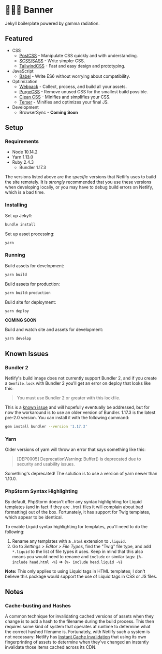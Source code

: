 # 👨🏻‍🔬 Banner
Jekyll boilerplate powered by gamma radiation.

## Featured

- CSS
  - [PostCSS](https://postcss.org/) - Manipulate CSS quickly and with understanding.
  - [SCSS/SASS](https://sass-lang.com/) - Write simpler CSS.
  - [TailwindCSS](https://tailwindcss.com) - Fast and easy design and prototyping.
- JavaScript
  - [Babel](https://babeljs.io/) - Write ES6 without worrying about compatibility.
- Optimization 
  - [Webpack](https://webpack.js.org/) - Collect, process, and build all your assets.
  - [PurgeCSS](https://www.purgecss.com/) - Remove unused CSS for the smallest build possible.
  - [Clean CSS](https://github.com/jakubpawlowicz/clean-css) - Minifies and simplifies your CSS.
  - [Terser](https://github.com/terser-js/terser) - Minifies and optimizes your final JS.
- Development
  - BrowserSync - **Coming Soon**

## Setup

### Requirements
- Node 10.14.2
- Yarn 1.13.0
- Ruby 2.4.3
  - Bundler 1.17.3

The versions listed above are the *specific* versions that Netlify uses to build the 
site remotely. It is *strongly* recommended that you use these versions when developing 
locally, or you may have to debug build errors on Netlify, which is a bad time.

### Installing

Set up Jekyll:
```bash
bundle install
```

Set up asset processing:
```bash
yarn
```

### Running

Build assets for development:
```bash
yarn build
```

Build assets for production:
```bash
yarn build:production
```

Build site for deployment:
```bash
yarn deploy
```

**COMING SOON**

Build and watch site and assets for development:
```bash
yarn develop
```

## Known Issues

### Bundler 2

Netlify's build image does not currently support Bundler 2, and if you create a
`Gemfile.lock` with Bundler 2 you'll get an error on deploy that looks like
this: 

> You must use Bundler 2 or greater with this lockfile.

This is a [known issue](https://github.com/netlify/build-image/issues/250) and will
hopefully eventually be addressed, but for now the workaround is to use an older version
of Bundler. 1.17.3 is the latest pre-2.0 version. You can install it with the following
command:

```bash
gem install bundler --version '1.17.3'
```

### Yarn

Older versions of yarn will throw an error that says something like this:

> [DEP0005] DeprecationWarning: Buffer() is deprecated due to security and usability issues.

Something's deprecated! The solution is to use a version of yarn newer than 1.10.0.

### PhpStorm Syntax Highlighting

By default, PhpStorm doesn't offer any syntax highlighting for Liquid templates (and in fact
if they are `.html` files it will complain about bad formatting) out of the box. Fortunately,
it has support for Twig templates, which appear to be identical.

To enable Liquid syntax highlighting for templates, you'll need to do the following:

1. Rename any templates with a `.html` extension to `.liquid`.
2. Go to *Settings > Editor > File Types*, find the "Twig" file type, and add `*.liquid`
to the list of file types it uses. Keep in mind that this also means you would need to
rename and `include` or similar tags: 
`{%- include head.html -%}` => `{%- include head.liquid -%}` 

**Note:** This only applies to using Liquid tags in HTML templates; I don't believe
this package would support the use of Liquid tags in CSS or JS files.

## Notes

### Cache-busting and Hashes

A common technique for invalidating cached versions of assets when they change is to add
a hash to the filename during the build process. This then requires some kind of system
that operates at runtime to determine what the correct hashed filename is. Fortunately,
with Netlify such a system is not necessary: Netlify has [Instant Cache Invalidation](https://www.netlify.com/blog/2015/09/11/instant-cache-invalidation/)
that using its own fingerprinting of assets to determine when they've changed an
instantly invalidate those items cached across its CDN.
